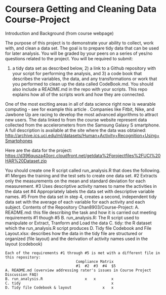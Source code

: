 Coursera Getting and Cleaning Data Course-Project
=================================================
Introduction and Background (from course webpage)

The purpose of this project is to demonstrate your ability to collect, work with, and clean a data
 set. The goal is to prepare tidy data that can be used for later analysis. You will be graded by 
 your peers on a series of yes/no questions related to the project. You will be required to submit: 
 1) a tidy data set as described below, 2) a link to a Github repository with your script for 
 performing the analysis, and 3) a code book that describes the variables, the data, and any 
 transformations or work that you performed to clean up the data called CodeBook.md. You should 
 also include a README.md in the repo with your scripts. This repo explains how all of the scripts 
 work and how they are connected. 

One of the most exciting areas in all of data science right now is wearable computing - see for 
example this article . Companies like Fitbit, Nike, and Jawbone Up are racing to develop the most 
advanced algorithms to attract new users. The data linked to from the course website represent data 
collected from the accelerometers from the Samsung Galaxy S smartphone. A full description is 
available at the site where the data was obtained:
http://archive.ics.uci.edu/ml/datasets/Human+Activity+Recognition+Using+Smartphones

Here are the data for the project:
https://d396qusza40orc.cloudfront.net/getdata%2Fprojectfiles%2FUCI%20HAR%20Dataset.zip

You should create one R script called run_analysis.R that does the following. 
 #1 Merges the training and the test sets to create one data set.
 #2 Extracts only the measurements on the mean and standard deviation for each measurement. 
 #3 Uses descriptive activity names to name the activities in the data set
 #4 Appropriately labels the data set with descriptive variable names. 
 #5 From the data set in step 4, creates a second, independent tidy data set with the average of 
	each variable for each activity and each subject.
Contents of the Repository Chan8903/Course-Project:
A. README.md: this file describing the task and how it is carried out meeting requirements
	#1 though #5
B. run_analysis.R: The R script used to manipulate or Extract, Tranform and Load the data
C. tidy: the R dataset which the run_analysis.R script produces
D. Tidy file Codebook and File Layout.xlsx: describes how the data in the tidy file are structured
	or organized (file layout) and the derivation of activity names used in the layout (codebook)
	
	Each of the requirements #1 through #5 is met with a different file in this repository:
									Compliance Matrix
									#1	#2 	#3	#4 	$5
	A. README.md (overview addressing rater's issues in Course Project Discussion FAQ)
	B. run_analysis.R					x 	x 		x 
	C. tidy											x 
	D. Tidy file Codebook & layout				x 	x 


   

